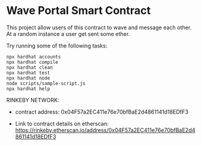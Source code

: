 # Wave Portal Smart Contract

This project allow users of this contract to wave and message each other. At a random instance a user get sent some ether.

Try running some of the following tasks:

```shell
npx hardhat accounts
npx hardhat compile
npx hardhat clean
npx hardhat test
npx hardhat node
node scripts/sample-script.js
npx hardhat help
```

RINKEBY NETWORK:
 - contract address: 0x04F57a2EC411e76e70bfBaE2d4861141d18EDfF3

 - Link to contract details on etherscan: https://rinkeby.etherscan.io/address/0x04F57a2EC411e76e70bfBaE2d4861141d18EDfF3

